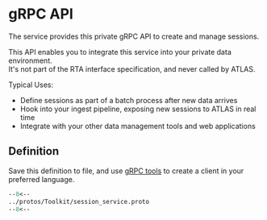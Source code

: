 # gRPC API

The service provides this private gRPC API to create and manage sessions.

This API enables you to integrate this service into your private data environment.  
It's not part of the RTA interface specification, and never called by ATLAS.

Typical Uses:

* Define sessions as part of a batch process after new data arrives
* Hook into your ingest pipeline, exposing new sessions to ATLAS in real time
* Integrate with your other data management tools and web applications

## Definition

Save this definition to file, and use [gRPC tools](https://grpc.io/) to create a client in your preferred language.

``` protobuf
--8<--
../protos/Toolkit/session_service.proto
--8<--
```